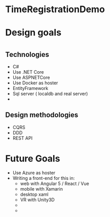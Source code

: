 
# TimeRegistrationDemo


# Design goals

# 
## Technologies
 - C#
 - Use .NET Core
 - Use ASPNETCore
 - Use Docker as hoster
 - EntityFramework
 - Sql server ( localdb and real server)
 - 
## Design methodologies
 - CQRS
 - DDD
 - REST API

# Future Goals
 - Use Azure as hoster
 - Writing a front-end for this in:
	 - web with Angular 5 / React / Vue 
	 - mobile with Xamarin
	 - desktop xaml
	 - VR with Unity3D
	 - 
	 - 


